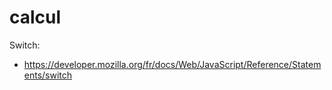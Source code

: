 # calcul
Switch:
  - https://developer.mozilla.org/fr/docs/Web/JavaScript/Reference/Statements/switch